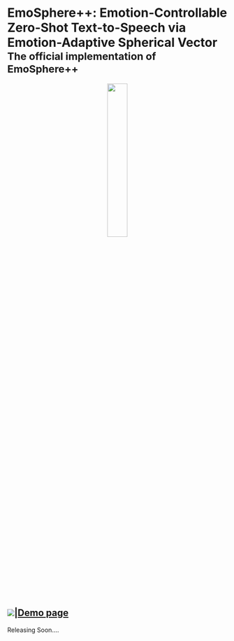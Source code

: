 # EmoSphere++: Emotion-Controllable Zero-Shot Text-to-Speech via Emotion-Adaptive Spherical Vector <br><sub>The official implementation of EmoSphere++</sub>

<div align="center">
  <img src="https://github.com/user-attachments/assets/f1ade668-4fc7-4b1f-b994-bd028633991b" width="30%" />
</div>

## <a src="https://img.shields.io/badge/cs.CV-2406.07803-b31b1b?logo=arxiv&logoColor=red" href=""> <img src="https://img.shields.io/badge/cs.CV-2406.07803-b31b1b?logo=arxiv&logoColor=red"></a>|[Demo page](https://choddeok.github.io/EmoSphere-Demo/)

Releasing Soon....
